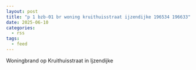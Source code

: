 ```yaml
---
layout: post
title: "p 1 bzb-01 br woning kruithuisstraat ijzendijke 196534 196633"
date: 2025-06-10
categories: 
  - rss
tags: 
  - feed
---
```


Woningbrand op Kruithuisstraat in Ijzendijke
